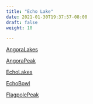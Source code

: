 ```yaml
---
title: "Echo Lake"
date: 2021-01-30T19:37:57-08:00
draft: false
weight: 10

---
```


<a target="_blank" href="/xmeyers/maps/AngoraLakes.pdf">AngoraLakes</a> 

<a target="_blank" href="/xmeyers/maps/AngoraPeak.pdf">AngoraPeak</a> 

<a target="_blank" href="/xmeyers/maps/EchoLakes.pdf">EchoLakes</a> 

<a target="_blank" href="/xmeyers/maps/EchoBowl.pdf">EchoBowl</a> 

<a target="_blank" href="/xmeyers/maps/FlagpolePeak.pdf">FlagpolePeak</a> 

